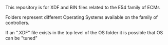 This repository is for XDF and BIN files related to the E54 family of ECMs

Folders represent different Operating Systems available on the family of controllers.

If an ".XDF" file exists in the top level of the OS folder it is possible that OS can be "tuned"
